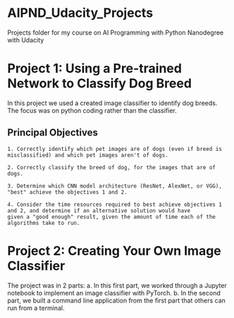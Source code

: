# AIPND_Udacity_Projects
Projects folder for my course on AI Programming with Python Nanodegree with Udacity

# Project 1: Using a Pre-trained Network to Classify Dog Breed
In this project we used a created image classifier to identify dog breeds. The focus was on python coding rather than the classifier.

## Principal Objectives

    1. Correctly identify which pet images are of dogs (even if breed is misclassified) and which pet images aren't of dogs.
     
    2. Correctly classify the breed of dog, for the images that are of dogs.
     
    3. Determine which CNN model architecture (ResNet, AlexNet, or VGG), "best" achieve the objectives 1 and 2.
     
    4. Consider the time resources required to best achieve objectives 1 and 2, and determine if an alternative solution would have 
    given a "good enough" result, given the amount of time each of the algorithms take to run.

# Project 2: Creating Your Own Image Classifier
The project was in 2 parts:
  a. In this first part, we worked through a Jupyter notebook to implement an image classifier with PyTorch.
  b. In the second part, we built a command line application from the first part that others can run from a terminal.
